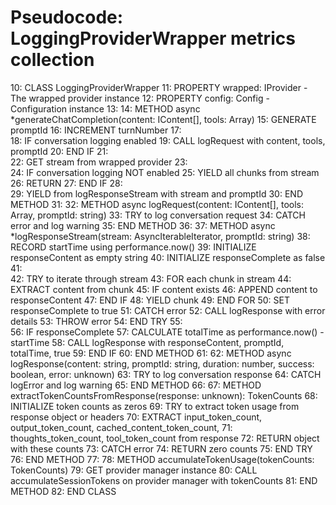 # Pseudocode: LoggingProviderWrapper metrics collection

10: CLASS LoggingProviderWrapper
11:   PROPERTY wrapped: IProvider - The wrapped provider instance
12:   PROPERTY config: Config - Configuration instance
13: 
14:   METHOD async *generateChatCompletion(content: IContent[], tools: Array)
15:     GENERATE promptId
16:     INCREMENT turnNumber
17:     
18:     IF conversation logging enabled
19:       CALL logRequest with content, tools, promptId
20:     END IF
21:     
22:     GET stream from wrapped provider
23:     
24:     IF conversation logging NOT enabled
25:       YIELD all chunks from stream
26:       RETURN
27:     END IF
28:     
29:     YIELD from logResponseStream with stream and promptId
30:   END METHOD
31: 
32:   METHOD async logRequest(content: IContent[], tools: Array, promptId: string)
33:     TRY to log conversation request
34:     CATCH error and log warning
35:   END METHOD
36: 
37:   METHOD async *logResponseStream(stream: AsyncIterableIterator, promptId: string)
38:     RECORD startTime using performance.now()
39:     INITIALIZE responseContent as empty string
40:     INITIALIZE responseComplete as false
41:     
42:     TRY to iterate through stream
43:       FOR each chunk in stream
44:         EXTRACT content from chunk
45:         IF content exists
46:           APPEND content to responseContent
47:         END IF
48:         YIELD chunk
49:       END FOR
50:       SET responseComplete to true
51:     CATCH error
52:       CALL logResponse with error details
53:       THROW error
54:     END TRY
55:     
56:     IF responseComplete
57:       CALCULATE totalTime as performance.now() - startTime
58:       CALL logResponse with responseContent, promptId, totalTime, true
59:     END IF
60:   END METHOD
61: 
62:   METHOD async logResponse(content: string, promptId: string, duration: number, success: boolean, error: unknown)
63:     TRY to log conversation response
64:     CATCH logError and log warning
65:   END METHOD
66: 
67:   METHOD extractTokenCountsFromResponse(response: unknown): TokenCounts
68:     INITIALIZE token counts as zeros
69:     TRY to extract token usage from response object or headers
70:       EXTRACT input_token_count, output_token_count, cached_content_token_count,
71:             thoughts_token_count, tool_token_count from response
72:       RETURN object with these counts
73:     CATCH error
74:       RETURN zero counts
75:     END TRY
76:   END METHOD
77: 
78:   METHOD accumulateTokenUsage(tokenCounts: TokenCounts)
79:     GET provider manager instance
80:     CALL accumulateSessionTokens on provider manager with tokenCounts
81:   END METHOD
82: END CLASS